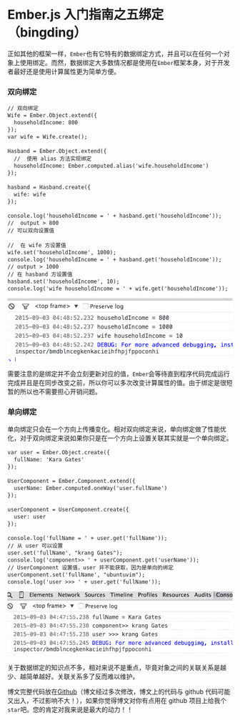 # Ember.js 入门指南之五绑定（bingding）

正如其他的框架一样，`Ember`也有它特有的数据绑定方式，并且可以在任何一个对象上使用绑定。而然，数据绑定大多数情况都是使用在`Ember`框架本身，对于开发者最好还是使用计算属性更为简单方便。

### 双向绑定

```
// 双向绑定
Wife = Ember.Object.extend({  
  householdIncome: 800
});
var wife = Wife.create();

Hasband = Ember.Object.extend({  
  //  使用 alias 方法实现绑定
  householdIncome: Ember.computed.alias('wife.householdIncome')
});

hasband = Hasband.create({  
  wife: wife
});

console.log('householdIncome = ' + hasband.get('householdIncome'));  //  output > 800  
// 可以双向设置值

//  在 wife 方设置值
wife.set('householdIncome', 1000);  
console.log('householdIncome = ' + hasband.get('householdIncome'));  // output > 1000  
// 在 hasband 方设置值
hasband.set('householdIncome', 10);  
console.log('wife householdIncome = ' + wife.get('householdIncome')); 
```

![run result](img/142caed7d5803f63d752f8388f3a9e34.jpg)

需要注意的是绑定并不会立刻更新对应的值，`Ember`会等待直到程序代码完成运行完成并且是在同步改变之前，所以你可以多次改变计算属性的值。由于绑定是很短暂的所以也不需要担心开销问题。

### 单向绑定

单向绑定只会在一个方向上传播变化。相对双向绑定来说，单向绑定做了性能优化，对于双向绑定来说如果你只是在一个方向上设置关联其实就是一个单向绑定。

```
var user = Ember.Object.create({  
  fullName: 'Kara Gates'
});

UserComponent = Ember.Component.extend({  
  userName: Ember.computed.oneWay('user.fullName')
});

userComponent = UserComponent.create({  
  user: user
});

console.log('fullName = ' + user.get('fullName'));  
// 从 user 可以设置
user.set('fullName', "krang Gates");  
console.log('component>> ' + userComponent.get('userName'));  
// UserComponent 设置值，user 并不能获取，因为是单向的绑定
userComponent.set('fullName', "ubuntuvim");  
console.log('user >>> ' + user.get('fullName')); 
```

![run result](img/76f1e768dcff5c09effcb4d8c9a7966c.jpg)

关于数据绑定的知识点不多，相对来说不是重点，毕竟对象之间的关联关系是越少、越简单越好。关联关系多了反而难以维护。

博文完整代码放在[Github](https://github.com/ubuntuvim/my_emberjs_code)（博文经过多次修改，博文上的代码与 github 代码可能又出入，不过影响不大！），如果你觉得博文对你有点用在 github 项目上给我个`star`吧。您的肯定对我来说是最大的动力！！